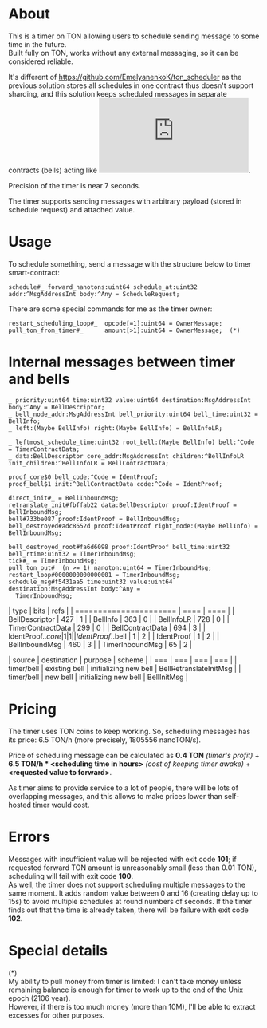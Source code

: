 # About
This is a timer on TON allowing users to schedule sending message to some time in the future.  
Built fully on TON, works without any external messaging, so it can be considered reliable.

It's different of https://github.com/EmelyanenkoK/ton_scheduler as the previous solution stores all schedules in one contract thus doesn't support sharding, and this solution keeps scheduled messages in separate contracts (bells) acting like ![soul-bound tokens (TEP 0085)](https://github.com/ton-blockchain/TEPs/blob/master/text/0085-sbt-standard.md).

Precision of the timer is near 7 seconds.

The timer supports sending messages with arbitrary payload (stored in schedule request) and attached value.

# Usage
To schedule something, send a message with the structure below to timer smart-contract:
```
schedule#_ forward_nanotons:uint64 schedule_at:uint32 addr:^MsgAddressInt body:^Any = ScheduleRequest;
```

There are some special commands for me as the timer owner:
```
restart_scheduling_loop#_  opcode[=1]:uint64 = OwnerMessage;
pull_ton_from_timer#_      amount[>1]:uint64 = OwnerMessage;  (*)
```

# Internal messages between timer and bells
```
_ priority:uint64 time:uint32 value:uint64 destination:MsgAddressInt body:^Any = BellDescriptor;
_ bell_node_addr:MsgAddressInt bell_priority:uint64 bell_time:uint32 = BellInfo;
_ left:(Maybe BellInfo) right:(Maybe BellInfo) = BellInfoLR;

_ leftmost_schedule_time:uint32 root_bell:(Maybe BellInfo) bell:^Code = TimerContractData;
_ data:BellDescriptor core_addr:MsgAddressInt children:^BellInfoLR init_children:^BellInfoLR = BellContractData;

proof_core$0 bell_code:^Code = IdentProof;
proof_bell$1 init:^BellContractData code:^Code = IdentProof;

direct_init#_ = BellInboundMsg;
retranslate_init#fbffab22 data:BellDescriptor proof:IdentProof = BellInboundMsg;
bell#733be087 proof:IdentProof = BellInboundMsg;
bell_destroyed#adc8652d proof:IdentProof right_node:(Maybe BellInfo) = BellInboundMsg;

bell_destroyed_root#fa6d6098 proof:IdentProof bell_time:uint32 bell_rtime:uint32 = TimerInboundMsg;
tick#_ = TimerInboundMsg;
pull_ton_out#_ (n >= 1) nanoton:uint64 = TimerInboundMsg;
restart_loop#0000000000000001 = TimerInboundMsg;
schedule_msg#f5431aa5 time:uint32 value:uint64 destination:MsgAddressInt body:^Any =
  TimerInboundMsg;
```
| type                   | bits | refs |
| ====================== | ==== | ==== |
| BellDescriptor         | 427  | 1    |
| BellInfo               | 363  | 0    |
| BellInfoLR             | 728  | 0    |
| TimerContractData      | 299  | 0    |
| BellContractData       | 694  | 3    |
| IdentProof$..core      | 1    | 1    |
| IdentProof$..bell      | 1    | 2    |
| IdentProof             | 1    | 2    |
| BellInboundMsg         | 460  | 3    |
| TimerInboundMsg        | 65   | 2    |

| source     | destination   | purpose               | scheme                 |
| ===        | ===           | ===                   | ===                    |
| timer/bell | existing bell | initializing new bell | BellRetranslateInitMsg |
| timer/bell | new bell      | initializing new bell | BellInitMsg            |

# Pricing
The timer uses TON coins to keep working. So, scheduling messages has its price: 6.5 TON/h (more precisely, 1805556 nanoTON/s).

Price of scheduling message can be calculated as **0.4 TON** *(timer's profit)* + **6.5 TON/h \* \<scheduling time in hours>** *(cost of keeping timer awake)* + **\<requested value to forward>**.

As timer aims to provide service to a lot of people, there will be lots of overlapping messages, and this allows to make prices lower than self-hosted timer would cost.

# Errors
Messages with insufficient value will be rejected with exit code **101**; if requested forward TON amount is unreasonably small (less than 0.01 TON), scheduling will fail with exit code **100**.  
As well, the timer does not support scheduling multiple messages to the same moment. It adds random value between 0 and 16 (creating delay up to 15s) to avoid multiple schedules at round numbers of seconds. If the timer finds out that the time is already taken, there will be failure with exit code **102**.

# Special details
(\*)  
My ability to pull money from timer is limited: I can't take money unless remaining balance is enough for timer to work up to the end of the Unix epoch (2106 year).  
However, if there is too much money (more than 10M), I'll be able to extract excesses for other purposes.
